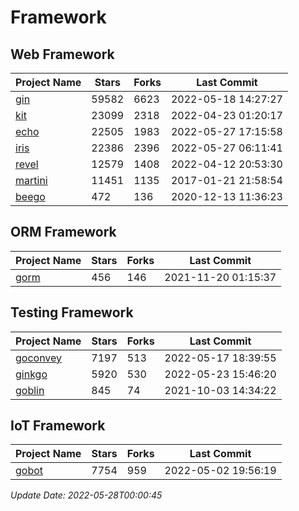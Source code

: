 # Framework

## Web Framework
| Project Name | Stars | Forks | Last Commit |
| ------------ | ----- | ----- | ----------- |
| [gin](https://github.com/gin-gonic/gin) | 59582 | 6623 | 2022-05-18 14:27:27 |
| [kit](https://github.com/go-kit/kit) | 23099 | 2318 | 2022-04-23 01:20:17 |
| [echo](https://github.com/labstack/echo) | 22505 | 1983 | 2022-05-27 17:15:58 |
| [iris](https://github.com/kataras/iris) | 22386 | 2396 | 2022-05-27 06:11:41 |
| [revel](https://github.com/revel/revel) | 12579 | 1408 | 2022-04-12 20:53:30 |
| [martini](https://github.com/go-martini/martini) | 11451 | 1135 | 2017-01-21 21:58:54 |
| [beego](https://github.com/astaxie/beego) | 472 | 136 | 2020-12-13 11:36:23 |

## ORM Framework
| Project Name | Stars | Forks | Last Commit |
| ------------ | ----- | ----- | ----------- |
| [gorm](https://github.com/jinzhu/gorm) | 456 | 146 | 2021-11-20 01:15:37 |

## Testing Framework
| Project Name | Stars | Forks | Last Commit |
| ------------ | ----- | ----- | ----------- |
| [goconvey](https://github.com/smartystreets/goconvey) | 7197 | 513 | 2022-05-17 18:39:55 |
| [ginkgo](https://github.com/onsi/ginkgo) | 5920 | 530 | 2022-05-23 15:46:20 |
| [goblin](https://github.com/franela/goblin) | 845 | 74 | 2021-10-03 14:34:22 |

## IoT Framework
| Project Name | Stars | Forks | Last Commit |
| ------------ | ----- | ----- | ----------- |
| [gobot](https://github.com/hybridgroup/gobot) | 7754 | 959 | 2022-05-02 19:56:19 |

*Update Date: 2022-05-28T00:00:45*